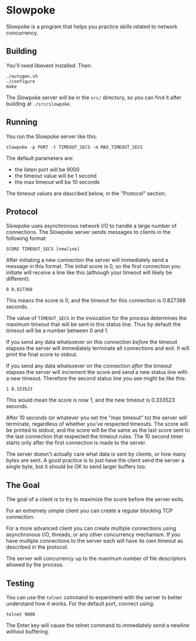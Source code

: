 # Slowpoke

Slowpoke is a program that helps you practice skills related to network
concurrency.

## Building

You'll need libevent installed. Then:

    ./autogen.sh
    ./configure
    make

The Slowpoke server will be in the `src/` directory, so you can find it after
building at `./src/slowpoke`.

## Running

You run the Slowpoke server like this:

    slowpoke -p PORT -t TIMEOUT_SECS -m MAX_TIMEOUT_SECS

The default parameters are:

 * the listen port will be 9000
 * the timeout value will be 1 second
 * the max timeout will be 10 seconds

The timeout values are described below, in the "Protocol" section.

## Protocol

Slowpoke uses asynchronous network I/O to handle a large number of connections.
The Slowpoke server sends messages to clients in the following format:

    SCORE TIMEOUT_SECS [newline]

After initiating a new connection the server will immediately send a message in
this format. The initial score is 0, so the first connection you initiate will
receive a line like this (although your timeout will likely be different):

    0 0.827368

This means the score is 0, and the timeout for this connection is 0.827368
seconds.

The value of `TIMEOUT_SECS` in the invocation for the process determines the
maximum timeout that will be sent in this status line. Thus by default the
timeout will be a number between 0 and 1.

If you send any data whatsoever on this connection *before* the timeout elapses
the server will immediately terminate all connections and exit. It will print
the final score to stdout.

If you send any data whatsoever on the connection *after* the timeout elapses
the server will increment the score and send a new status line with a new
timeout. Therefore the second status line you see might be like this:

    1 0.333523

This would mean the score is now 1, and the new timeout is 0.333523 seconds.

After 10 seconds (or whatever you set the "max timeout" to) the server will
terminate, regardless of whether you've respected timeouts. The score will be
printed to stdout, and the score will be the same as the last score sent to the
last connection that respected the timeout rules. The 10 second timer starts
only after the first connection is made to the server.

The server doesn't actually care what data is sent by clients, or how many bytes
are sent. A good practice is to just have the client send the server a single
byte, but it should be OK to send larger buffers too.

## The Goal

The goal of a client is to try to maximize the score before the server exits.

For an extremely simple client you can create a regular blocking TCP connection.

For a more advanced client you can create multiple connections using
asynchronous I/O, threads, or any other concurrency mechanism. If you have
multiple connections to the server each will have its own timeout as described
in the protocol.

The server will concurrency up to the maximum number of file descriptors allowed
by the process.

## Testing

You can use the `telnet` command to experiment with the server to better
understand how it works. For the default port, connect using:

    telnet 9000

The Enter key will cause the telnet command to immediately send a newline
without buffering.

